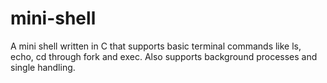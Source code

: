 # mini-shell
A mini shell written in C that supports basic terminal commands like ls, echo, cd through fork and exec. Also supports background processes and single handling.
